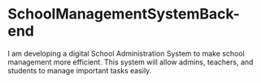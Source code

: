 # SchoolManagementSystemBack-end
I am developing a digital School Administration System to make school management more efficient. This system will allow admins, teachers, and students to manage important tasks easily.

